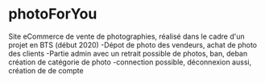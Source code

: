 # photoForYou
Site eCommerce de vente de photographies, réalisé dans le cadre d'un projet en BTS (début 2020)
-Dépot de photo des vendeurs, achat de photo des clients
-Partie admin avec un retrait possible de photos, ban, deban création de catégorie de photo
-connection possible, déconnexion aussi, création de de compte
